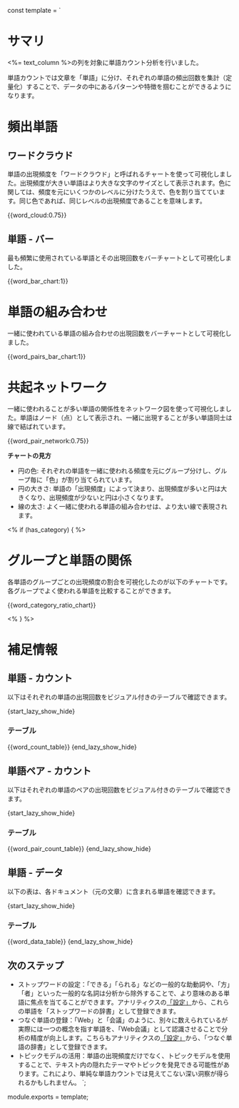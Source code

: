const template = `
# サマリ

<%= text_column %>の列を対象に単語カウント分析を行いました。

単語カウントでは文章を「単語」に分け、それぞれの単語の頻出回数を集計（定量化）することで、データの中にあるパターンや特徴を掴むことができるようになります。

# 頻出単語

## ワードクラウド

単語の出現頻度を「ワードクラウド」と呼ばれるチャートを使って可視化しました。出現頻度が大きい単語はより大きな文字のサイズとして表示されます。色に関しては、頻度を元にいくつかのレベルに分けたうえで、色を割り当てています。同じ色であれば、同じレベルの出現頻度であることを意味します。

{{word_cloud:0.75}}

## 単語 - バー

最も頻繁に使用されている単語とその出現回数をバーチャートとして可視化しました。

{{word_bar_chart:1}}

# 単語の組み合わせ

一緒に使われている単語の組み合わせの出現回数をバーチャートとして可視化しました。

{{word_pairs_bar_chart:1}}

# 共起ネットワーク

一緒に使われることが多い単語の関係性をネットワーク図を使って可視化しました。単語はノード（点）として表示され、一緒に出現することが多い単語同士は線で結ばれています。

{{word_pair_network:0.75}}

**チャートの見方**

* 円の色: それぞれの単語を一緒に使われる頻度を元にグループ分けし、グループ毎に「色」が割り当てられています。
* 円の大きさ: 単語の「出現頻度」によって決まり、出現頻度が多いと円は大きくなり、出現頻度が少ないと円は小さくなります。
* 線の太さ: よく一緒に使われる単語の組み合わせは、より太い線で表現されます。

<% if (has_category) { %>
# グループと単語の関係

各単語のグループごとの出現頻度の割合を可視化したのが以下のチャートです。各グループでよく使われる単語を比較することができます。

{{word_category_ratio_chart}}

<% } %>



# 補足情報

## 単語 - カウント

以下はそれぞれの単語の出現回数をビジュアル付きのテーブルで確認できます。

{start_lazy_show_hide}
### テーブル
{{word_count_table}}
{end_lazy_show_hide}

## 単語ペア - カウント

以下はそれぞれの単語のペアの出現回数をビジュアル付きのテーブルで確認できます。

{start_lazy_show_hide}
### テーブル
{{word_pair_count_table}}
{end_lazy_show_hide}

## 単語 - データ

以下の表は、各ドキュメント（元の文章）に含まれる単語を確認できます。

{start_lazy_show_hide}
### テーブル
{{word_data_table}}
{end_lazy_show_hide}



## 次のステップ

* ストップワードの設定：「できる」「られる」などの一般的な助動詞や、「方」「者」といった一般的な名詞は分析から除外することで、より意味のある単語に焦点を当てることができます。アナリティクスの[「設定」](//analytics/settings)から、これらの単語を「ストップワードの辞書」として登録できます。
* つなぐ単語の登録：「Web」と「会議」のように、別々に数えられているが実際には一つの概念を指す単語を、「Web会議」として認識させることで分析の精度が向上します。こちらもアナリティクスの[「設定」](//analytics/settings)から、「つなぐ単語の辞書」として登録できます。
* トピックモデルの活用：単語の出現頻度だけでなく、トピックモデルを使用することで、テキスト内の隠れたテーマやトピックを発見できる可能性があります。これにより、単純な単語カウントでは見えてこない深い洞察が得られるかもしれません。
`;

module.exports = template;
